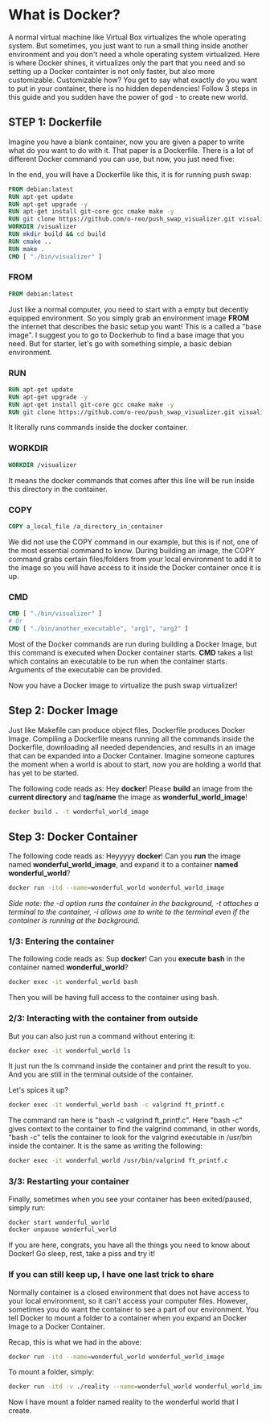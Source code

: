 # What is Docker?

A normal virtual machine like Virtual Box virtualizes the whole operating system. But sometimes, you just want to run a small thing inside another environment and you don't need a whole operating system virtualized. Here is where Docker shines, it virtualizes only the part that you need and so setting up a Docker containter is not only faster, but also more customizable. Customizable how? You get to say what exactly do you want to put in your container, there is no hidden dependencies! Follow 3 steps in this guide and you sudden have the power of god - to create new world.

## STEP 1: Dockerfile

Imagine you have a blank container, now you are given a paper to write what do you want to do with it. That paper is a Dockerfile. There is a lot of different Docker command you can use, but now, you just need five:

In the end, you will have a Dockerfile like this, it is for running push swap:

```Dockerfile
FROM debian:latest
RUN apt-get update
RUN apt-get upgrade -y
RUN apt-get install git-core gcc cmake make -y
RUN git clone https://github.com/o-reo/push_swap_visualizer.git visualizer
WORKDIR /visualizer
RUN mkdir build && cd build
RUN cmake ..
RUN make .
CMD [ "./bin/visualizer" ]
```

### FROM

```Dockerfile
FROM debian:latest
```

Just like a normal computer, you need to start with a empty but decently equipped environment. So you simply grab an environment image **FROM** the internet that describes the basic setup you want! This is a called a "base image". I suggest you to go to Dockerhub to find a base image that you need. But for starter, let's go with something simple, a basic debian environment.

### RUN

```Dockerfile
RUN apt-get update
RUN apt-get upgrade -y
RUN apt-get install git-core gcc cmake make -y
RUN git clone https://github.com/o-reo/push_swap_visualizer.git visualizer
```

It literally runs commands inside the docker container.

### WORKDIR

```Dockerfile
WORKDIR /visualizer
```

It means the docker commands that comes after this line will be run inside this directory in the container.

### COPY

```Dockerfile
COPY a_local_file /a_directory_in_container
```

We did not use the COPY command in our example, but this is if not, one of the most essential command to know. During building an image, the COPY command grabs certain files/folders from your local environment to add it to the image so you will have access to it inside the Docker container once it is up.

### CMD

```Dockerfile
CMD [ "./bin/visualizer" ]
# Or
CMD [ "./bin/another_executable", "arg1", "arg2" ]
```

Most of the Docker commands are run during building a Docker Image, but this command is executed when Docker container starts. **CMD** takes a list which contains an executable to be run when the container starts. Arguments of the executable can be provided.

Now you have a Docker image to virtualize the push swap virtualizer!

## Step 2: Docker Image

Just like Makefile can produce object files, Dockerfile produces Docker Image. Compiling a Dockerfile means running all the commands inside the Dockerfile, downloading all needed dependencies, and results in an image that can be expanded into a Docker Container. Imagine someone captures the moment when a world is about to start, now you are holding a world that has yet to be started.

The following code reads as: Hey **docker**! Please **build** an image from the **current directory** and **tag/name** the image as **wonderful_world_image**!

```bash
docker build . -t wonderful_world_image
```

## Step 3: Docker Container

The following code reads as: Heyyyyy **docker**! Can you **run** the image named **wonderful_world_image**, and expand it to a container **named** **wonderful_world**?

```bash
docker run -itd --name=wonderful_world wonderful_world_image
```

*Side note: the -d option runs the container in the background, -t attaches a terminal to the container, -i allows one to write to the terminal even if the container is running at the background.*

### 1/3: Entering the container

The following code reads as: Sup **docker**! Can you **execute** **bash** in the container named **wonderful_world**?

```bash
docker exec -it wonderful_world bash
```

Then you will be having full access to the container using bash.

### 2/3: Interacting with the container from outside

But you can also just run a command without entering it:

```bash
docker exec -it wonderful_world ls
```

It just run the ls command inside the container and print the result to you. And you are still in the terminal outside of the container.

Let's spices it up?

```bash
docker exec -it wonderful_world bash -c valgrind ft_printf.c
```

The command ran here is "bash -c valgrind ft_printf.c". Here "bash -c" gives context to the container to find the valgrind command, in other words, "bash -c" tells the container to look for the valgrind executable in /usr/bin inside the container. It is the same as writing the following:

```bash
docker exec -it wonderful_world /usr/bin/valgrind ft_printf.c
```

### 3/3: Restarting your container

Finally, sometimes when you see your container has been exited/paused, simply run:

```bash
docker start wonderful_world
docker unpause wonderful_world
```

If you are here, congrats, you have all the things you need to know about Docker! Go sleep, rest, take a piss and try it!

### If you can still keep up, I have one last trick to share

Normally container is a closed environment that does not have access to your local environment, so it can't access your computer files. However, sometimes you do want the container to see a part of our environment. You tell Docker to mount a folder to a container when you expand an Docker Image to a Docker Container.

Recap, this is what we had in the above:

```bash
docker run -itd --name=wonderful_world wonderful_world_image
```

To mount a folder, simply:

```bash
docker run -itd -v ./reality --name=wonderful_world wonderful_world_image
```

Now I have mount a folder named reality to the wonderful world that I create.